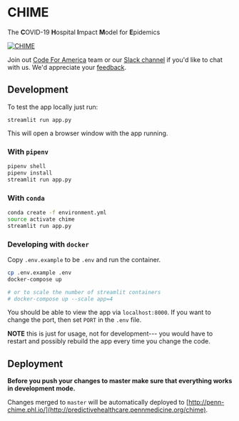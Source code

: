 # CHIME
The **C**OVID-19 **H**ospital **I**mpact **M**odel for **E**pidemics

[![CHIME](https://user-images.githubusercontent.com/1069047/76693244-5e07e980-6638-11ea-9e02-1c265c86fd2b.gif)](http://predictivehealthcare.pennmedicine.org/chime)

Join out [Code For America](https://codeforphilly.org/projects/chime--covid-19_hospital_impact_model_for_epidemics) team or our [Slack channel](https://codeforphilly.org/chat?channel=covid19-chime-penn) if you'd like to chat with us. We'd appreciate your [feedback](http://predictivehealthcare.pennmedicine.org/contact/).

## Development
To test the app locally just run:

`streamlit run app.py`

This will open a browser window with the app running.

### With `pipenv`
```bash
pipenv shell
pipenv install
streamlit run app.py
```

### With `conda` 
```bash
conda create -f environment.yml
source activate chime
streamlit run app.py
```

### Developing with `docker`

Copy `.env.example` to be `.env` and run the container.

```bash
cp .env.example .env
docker-compose up

# or to scale the number of streamlit containers
# docker-compose up --scale app=4
```

You should be able to view the app via `localhost:8000`. If you want to change the
port, then set `PORT` in the `.env` file.

**NOTE** this is just for usage, not for development--- you would have to restart and possibly rebuild the app every time you change the code. 

## Deployment
**Before you push your changes to master make sure that everything works in development mode.**

Changes merged to `master` will be automatically deployed to [http://penn-chime.phl.io/](http://predictivehealthcare.pennmedicine.org/chime).
